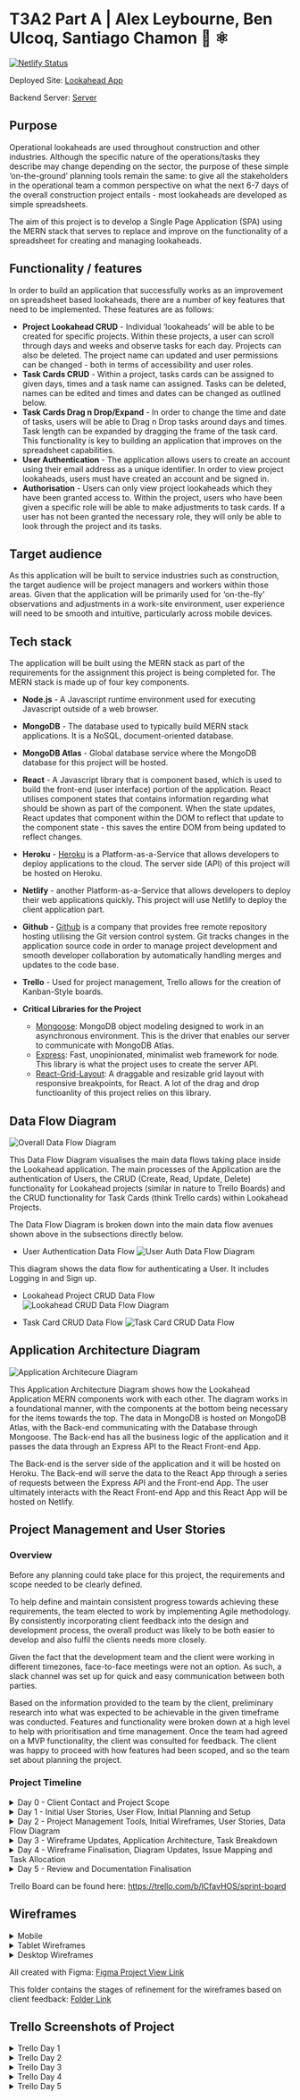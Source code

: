 ﻿# T3A2 Part A | Alex Leybourne, Ben Ulcoq, Santiago Chamon :sweet_potato: ⚛️

[![Netlify Status](https://api.netlify.com/api/v1/badges/1f4244b9-9651-47ce-997d-365175476ab1/deploy-status)](https://app.netlify.com/sites/lookahead/deploys)

Deployed Site: [Lookahead App](https://lookahead.netlify.com/)

Backend Server: [Server](https://vast-oasis-18718.herokuapp.com)

## Purpose
Operational lookaheads are used throughout construction and other industries. Although the specific nature of the operations/tasks they describe may change depending on the sector, the purpose of these simple ‘on-the-ground’ planning tools remain the same: to give all the stakeholders in the operational team a common perspective on what the next 6-7 days of the overall construction project entails - most lookaheads are developed as simple spreadsheets.

The aim of this project is to develop a Single Page Application (SPA) using the MERN stack that serves to replace and improve on the functionality of a spreadsheet for creating and managing lookaheads.


## Functionality / features
In order to build an application that successfully works as an improvement on spreadsheet based lookaheads, there are a number of key features that need to be implemented.  These features are as follows:
* **Project Lookahead CRUD** - Individual ‘lookaheads’ will be able to be created for specific projects. Within these projects, a user can scroll through days and weeks and observe tasks for each day. Projects can also be deleted. The project name can updated and user permissions can be changed - both in terms of accessibility and user roles.
* **Task Cards CRUD** - Within a project, tasks cards can be assigned to given days, times and a task name can assigned. Tasks can be deleted, names can be edited and times and dates can be changed as outlined below.
* **Task Cards Drag n Drop/Expand** - In order to change the time and date of tasks, users will be able to Drag n Drop tasks around days and times. Task length can be expanded by dragging the frame of the task card. This functionality is key to building an application that improves on the spreadsheet capabilities.
* **User Authentication** - The application allows users to create an account using their email address as a unique identifier. In order to view project lookaheads, users must have created an account and be signed in.
* **Authorisation** - Users can only view project lookaheads which they have been granted access to. Within the project, users who have been given a specific role will be able to make adjustments to task cards. If a user has not been granted the necessary role, they will only be able to look through the project and its tasks.


## Target audience
As this application will be built to service industries such as construction, the target audience will be project managers and workers within those areas. Given that the application will be primarily used for ‘on-the-fly’ observations and adjustments in a work-site environment, user experience will need to be smooth and intuitive, particularly across mobile devices.


## Tech stack
The application will be built using the MERN stack as part of the requirements for the assignment this project is being completed for.
The MERN stack is made up of four key components.
* **Node.js** - A Javascript runtime environment used for executing Javascript outside of a web browser.
* **MongoDB** - The database used to typically build MERN stack applications. It is a NoSQL, document-oriented database.
* **MongoDB Atlas** - Global database service where the MongoDB database for this project will be hosted.
* **React** -  A Javascript library that is component based, which is used to build the front-end (user interface) portion of the application. React utilises component states that contains information regarding what should be shown as part of the component. When the state updates, React updates that component within the DOM to reflect that update to the component state - this saves the entire DOM from being updated to reflect changes.
* **Heroku** - [Heroku](https://www.heroku.com/) is a Platform-as-a-Service that allows developers to deploy applications to the cloud. The server side (API) of this project will be hosted on Heroku.
* **Netlify** - another Platform-as-a-Service that allows developers to deploy their web applications quickly. This project will use Netlify to deploy the client application part.
* **Github** -  [Github](https://github.com/)  is a company that provides free remote repository hosting utilising the Git version control system.
Git tracks changes in the application source code in order to manage project development and smooth developer collaboration by automatically handling merges and updates to the code base.
* **Trello** - Used for project management, Trello allows for the creation of Kanban-Style boards.
* **Critical Libraries for the Project**

  - [Mongoose](https://github.com/Automattic/mongoose): MongoDB object modeling designed to work in an asynchronous environment. This is the driver that enables our server to communicate with MongoDB Atlas.
  - [Express](https://github.com/expressjs/express): Fast, unopinionated, minimalist web framework for node. This library is what the project uses to create the server API.
  - [React-Grid-Layout](https://github.com/STRML/react-grid-layout): A draggable and resizable grid layout with responsive breakpoints, for React. A lot of the drag and drop functioanlity of this project relies on this library.

## Data Flow Diagram
![Overall Data Flow Diagram](docs/lookahead_data_flow_diagram.png)

This Data Flow Diagram visualises the main data flows taking place inside the Lookahead application. The main processes of the Application are the authentication of Users, the CRUD (Create, Read, Update, Delete) functionality for Lookahead projects (similar in nature to Trello Boards) and the CRUD functionality for Task Cards (think Trello cards) within Lookahead Projects.

The Data Flow Diagram is broken down into the main data flow avenues shown above in the subsections directly below.

- User Authentication Data Flow
![User Auth Data Flow Diagram](docs/user_authentication_data_flow_diagram.png)

This diagram shows the data flow for authenticating a User. It includes Logging in and Sign up.

- Lookahead Project CRUD Data Flow
![Lookahead CRUD Data Flow Diagram](docs/lookahead_project_data_flow_diagram.png)

- Task Card CRUD Data Flow
![Task Card CRUD Data Flow](docs/task_card_data_flow_diagram.png)

## Application Architecture Diagram
![Application Architecure Diagram](docs/app_architecture_diagram.png)

This Application Architecture Diagram shows how the Lookahead Application MERN components work with each other. The diagram works in a foundational manner, with the components at the bottom being necessary for the items towards the top. The data in MongoDB is hosted on MongoDB Atlas, with the Back-end communicating with the Database through Mongoose. The Back-end has all the business logic of the application and it passes the data through an Express API to the React Front-end App.

The Back-end is the server side of the application and it will be hosted on Heroku. The Back-end will serve the data to the React App through a series of requests between the Express API and the Front-end App. The user ultimately interacts with the React Front-end App and this React App will be hosted on Netlify.


## Project Management and User Stories

### Overview
Before any planning could take place for this project, the requirements and scope needed to be clearly defined.

To help define and maintain consistent progress towards achieving these requirements, the team elected to work by implementing Agile methodology.
By consistently incorporating client feedback into the design and development process, the overall product was likely to be both easier to develop and also fulfil the clients needs more closely.

Given the fact that the development team and the client were working in different timezones, face-to-face meetings were not an option. As such, a slack channel was set up for quick and easy communication between both parties.

Based on the information provided to the team by the client, preliminary research into what was expected to be achievable in the given timeframe was conducted. Features and functionality were broken down at a high level to help with prioritisation and time management. Once the team had agreed on a MVP functionality, the client was consulted for feedback. The client was happy to proceed with how features had been scoped, and so the team set about planning the project.


### Project Timeline

<details>

  <summary>Day 0 - Client Contact and Project Scope</summary>
As outlined above, prior to commencement of the project, requirements needed to be defined and features scoped. Once everything was agreed upon, the team set out to plan the project.

Trello was elected as the primary tool for planning the project due to the ability to implement Kanban style boards with significant customisation available. The ability for Trello to connect with Github was also a large factor in choosing the program.

</details>

<details>

  <summary>Day 1 - Initial User Stories, User Flow, Initial Planning and Setup</summary>


With the foundational planning and communication tools in place, the team started by breaking the project features into User Stories using Trello (See Trello Day 1 screenshot). Based on these User Stories, the initial concept for User flow and interface structure was discussed and planned.  The Part A Assignment (documentation) requirements were delegated according to team member strengths and work began across all aspects of the project. The Part A requirements were split across the team as follows:

##### Ben
* R1 - Project Overview
* R4 - User Stories
* R6 - Trello Screenshots

##### Santiago
* R2 - Dataflow Diagram
* R3 - Application Architecture Diagram

##### Alex
* R5 - Wireframes

With all the tasks delegated and initial User Stories completed, they were sent to the client for review.

</details>

<details>

  <summary>Day 2 - Project Management Tools, Initial Wireframes, User Stories, Data Flow Diagram</summary>


With the project now underway, the team continued working on the tasks they had been assigned. The client had reviewed the initial User Stories overnight and was happy with what had been completed.

Initial research was conducted into libraries and tools that could be used during development.

**Team Progress:**

Alex commenced Mobile-First wireframe design in accordance with the user flow that had been established. Once completed, these were sent to the client for review.

Santiago finalised the initial draft of the Data Flow Diagram and sent it to the client for review.

Ben set up a new Trello board for organising the project into Sprints in preparation for setting up a project timeline and formalised task delegation for Part A.

</details>

<details>

  <summary>Day 3 - Wireframe Updates, Application Architecture, Task Breakdown</summary>


Having review the Data Flow Diagram and Wireframe designs, the client gave the team some feedback with regards to User flow which required refinement. The team discussed the feedback and agreed with all points that had been made so set about implementing improvements.

**Team Progress**

In accordance with the feedback provided, Alex refined the Mobile Wireframes and started designing for Tablet.

Santiago commenced work on the Application Architecture Diagram and adjusted the Data flow diagram.

Ben refined the initial User Stories by breaking them down into tasks that were more specific in order to delegate more effectively and allow the team to manage the project at a granular level.

</details>

<details>

  <summary>Day 4 - Wireframe Finalisation, Diagram Updates,  Issue Mapping and Task Allocation
</summary>

The team continued working on the assigned tasks.

**Team Progress**

Alex finalised the wireframes for all screen sizes and sent the final design to the client for review.

After review with the team and Coder Academy Educators, Santiago refined both the Data Flow diagram and Application Architecture Diagram to fit with standard diagram conventions.

Ben finalised breaking down User stories and planning sprints. Github Repository issues were created for all key features of the application. Github was connected to the Trello board and User Stories/Tasks were mapped to the relevant Github Issues. Task timeframes, delegation and prioritisation was assigned in preparation for the new Sprint which would be commencing at the beginning of the next week.

</details>

<details>

  <summary>Day 5 - Review and Documentation Finalisation</summary>

The team conducted a final review of all aspects of the documentation that each team member had completed and finalised each component as a group.

</details>

Trello Board can be found here: https://trello.com/b/lCfavHOS/sprint-board

## Wireframes

<details>
  <summary>Mobile</summary>

  ![Mobile Wireframes](https://github.com/llausa/lookahead/blob/master/docs/Wireframes/Version%203/Mobile%20Wireframes.png?raw=true)

</details>

<details>
  <summary>Tablet Wireframes</summary>

  ![Tablet Wireframes](https://github.com/llausa/lookahead/blob/master/docs/Wireframes/Version%203/Tablet%20Wireframes.png?raw=true)

</details>

<details>
  <summary>Desktop Wireframes</summary>

  ![Desktop Wireframes](https://github.com/llausa/lookahead/blob/master/docs/Wireframes/Version%203/Desktop%20Wireframes.png?raw=true)

</details>

All created with Figma:
[Figma Project View Link](https://www.figma.com/file/XjnDBsczGMZrKEuaDKpse7/Lookahead?node-id=0%3A1)

This folder contains the stages of refinement for the wireframes based on client feedback:
[Folder Link](https://github.com/llausa/lookahead/tree/master/docs/Wireframes)

## Trello Screenshots of Project
<details>
  <summary>Trello Day 1</summary>

  ![Trello Board Day 1](./docs/trello_history/trello-day1.png?raw=true)

</details>
<details>
  <summary>Trello Day 2</summary>

  ![Trello Board Day 2](./docs/trello_history/trello-day2.png?raw=true)

</details>
<details>
  <summary>Trello Day 3</summary>

  ![Trello Board Day 3](./docs/trello_history/trello-day3.png?raw=true)

</details>
<details>
  <summary>Trello Day 4</summary>

  ![Trello Board Day 4](./docs/trello_history/trello-day4.png?raw=true)

</details>
<details>
  <summary>Trello Day 5</summary>

  ![Trello Board Day 5](./docs/trello_history/trello-day5.png?raw=true)

</details>
